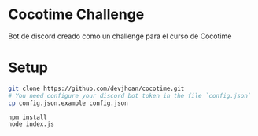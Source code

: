 # Cocotime Challenge

Bot de discord creado como un challenge para el curso de Cocotime

# Setup 

```bash
git clone https://github.com/devjhoan/cocotime.git
# You need configure your discord bot token in the file `config.json`
cp config.json.example config.json

npm install
node index.js
```